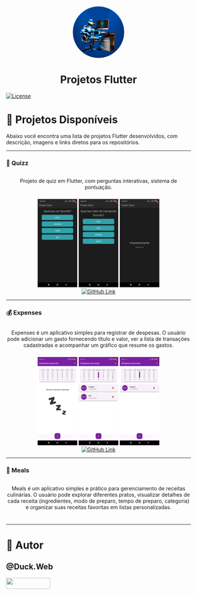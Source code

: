 <p align="center">
   <a href="https://github.com/duck-developer">
      <img style="border-radius: 50%; overflow: hidden; width: 140px; height: 140px;" src="./readme/duck.web.png" alt="@Duck.Web">
   </a>
   <h1 align="center">Projetos Flutter</h1>
</p>

[![License](https://img.shields.io/npm/l/react)](https://github.com/devsuperior/sds1-wmazoni/blob/master/LICENSE)

# 🚀 Projetos Disponíveis

Abaixo você encontra uma lista de projetos Flutter desenvolvidos, com descrição, imagens e links diretos para os repositórios.

---

### 🎯 Quizz

<div align="center" style="display:flex; flex-direction:column; align-items:center; gap:10px;">
  <p style="max-width:600px; text-align:center;">
    Projeto de quiz em Flutter, com perguntas interativas, sistema de pontuação.
  </p>
  <div>
    <img src="./quizz/readme/image 1.png" alt="Quizz" height="240">
    <img src="./quizz/readme/image 2.png" alt="Quizz" height="240">
      <img src="./quizz/readme/image 3.png" alt="Quizz" height="240">
  </div>

</div>
<div  align="center">
 <a href="https://github.com/duck-developer/Projects_flutter/tree/main/quizz">
    <img src="https://img.shields.io/badge/GitHub-Acessar_Projeto-181717?style=for-the-badge&logo=github" alt="GitHub Link">
  </a>
</div>

---

### 💰 Expenses

<div align="center" style="display:flex; flex-direction:column; align-items:center; gap:10px;">
  <p style="max-width:600px; text-align:center;">
    Expenses é um aplicativo simples para registrar de despesas. O usuário pode adicionar um gasto fornecendo título e valor, ver a lista de transações cadastradas e acompanhar um gráfico que resume os gastos.
  </p>
  <div>
    <img src="./expenses/readme/image 1.jpeg" alt="Quizz" height="240">
    <img src="./expenses/readme/image 2.jpeg" alt="Quizz" height="240">
    <img src="./expenses/readme/image 3.jpeg" alt="Quizz" height="240">
  </div>

</div>
<div  align="center">
 <a href="https://github.com/duck-developer/Projects_flutter/tree/main/expenses">
    <img src="https://img.shields.io/badge/GitHub-Acessar_Projeto-181717?style=for-the-badge&logo=github" alt="GitHub Link">
  </a>
</div>

---

### 🍔 Meals

<div align="center" style="display:flex; flex-direction:column; align-items:center; gap:10px;">
  <p style="max-width:600px; text-align:center;">
Meals é um aplicativo simples e prático para gerenciamento de receitas culinárias. O usuário pode explorar diferentes pratos, visualizar detalhes de cada receita (ingredientes, modo de preparo, tempo de preparo, categoria) e organizar suas receitas favoritas em listas personalizadas.
  </p>
  <div>

  </div>

</div>
<div  align="center">

</div>

---

# 👤 Autor

## @Duck.Web

<p align="left">
   <a href="https://www.instagram.com/duck.web/" target="_blank">
      <img align="center" src="https://img.shields.io/badge/Instagram-E4405F?style=for-the-badge&logo=instagram&logoColor=white" height="30" width="120"/>
   </a>
</p>
